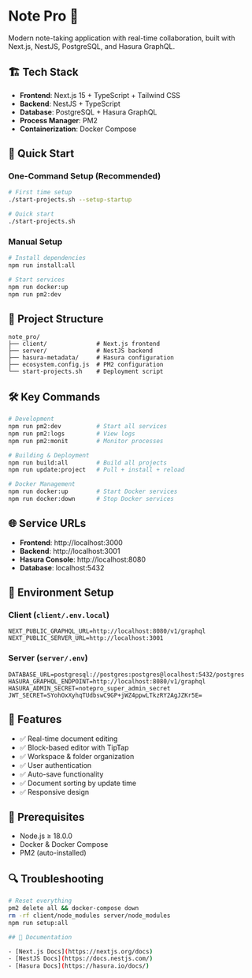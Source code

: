 # Note Pro 📝

Modern note-taking application with real-time collaboration, built with Next.js, NestJS, PostgreSQL, and Hasura GraphQL.

## 🏗️ Tech Stack

- **Frontend**: Next.js 15 + TypeScript + Tailwind CSS
- **Backend**: NestJS + TypeScript
- **Database**: PostgreSQL + Hasura GraphQL
- **Process Manager**: PM2
- **Containerization**: Docker Compose

## 🚀 Quick Start

### One-Command Setup (Recommended)

```bash
# First time setup
./start-projects.sh --setup-startup

# Quick start
./start-projects.sh
```

### Manual Setup

```bash
# Install dependencies
npm run install:all

# Start services
npm run docker:up
npm run pm2:dev
```

## 📁 Project Structure

```
note_pro/
├── client/              # Next.js frontend
├── server/              # NestJS backend  
├── hasura-metadata/     # Hasura configuration
├── ecosystem.config.js  # PM2 configuration
└── start-projects.sh    # Deployment script
```

## 🛠️ Key Commands

```bash
# Development
npm run pm2:dev          # Start all services
npm run pm2:logs         # View logs
npm run pm2:monit        # Monitor processes

# Building & Deployment
npm run build:all        # Build all projects
npm run update:project   # Pull + install + reload

# Docker Management
npm run docker:up        # Start Docker services
npm run docker:down      # Stop Docker services
```

## 🌐 Service URLs

- **Frontend**: http://localhost:3000
- **Backend**: http://localhost:3001  
- **Hasura Console**: http://localhost:8080
- **Database**: localhost:5432

## 🔧 Environment Setup

### Client (`client/.env.local`)
```env
NEXT_PUBLIC_GRAPHQL_URL=http://localhost:8080/v1/graphql
NEXT_PUBLIC_SERVER_URL=http://localhost:3001
```

### Server (`server/.env`)
```env
DATABASE_URL=postgresql://postgres:postgres@localhost:5432/postgres
HASURA_GRAPHQL_ENDPOINT=http://localhost:8080/v1/graphql
HASURA_ADMIN_SECRET=notepro_super_admin_secret
JWT_SECRET=SYohOxXyhqTUdbswC9GP+jWZ4ppwLTkzRY2AgJZKr5E=
```

## 🎯 Features

- ✅ Real-time document editing
- ✅ Block-based editor with TipTap
- ✅ Workspace & folder organization
- ✅ User authentication
- ✅ Auto-save functionality
- ✅ Document sorting by update time
- ✅ Responsive design

## 📄 Prerequisites

- Node.js ≥ 18.0.0
- Docker & Docker Compose
- PM2 (auto-installed)

## 🔍 Troubleshooting

```bash
# Reset everything
pm2 delete all && docker-compose down
rm -rf client/node_modules server/node_modules
npm run setup:all

## 📖 Documentation

- [Next.js Docs](https://nextjs.org/docs)
- [NestJS Docs](https://docs.nestjs.com/)
- [Hasura Docs](https://hasura.io/docs/)
